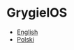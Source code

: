 # GrygielOS
- [English](https://github.com/NatanGrygiel/GrygielOS/blob/master/README_EN.md)
- [Polski](https://github.com/NatanGrygiel/GrygielOS/blob/master/README_PL.md)